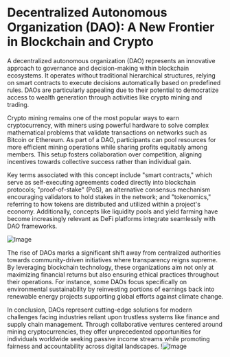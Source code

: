# Decentralized Autonomous Organization (DAO): A New Frontier in Blockchain and Crypto

A decentralized autonomous organization (DAO) represents an innovative approach to governance and decision-making within blockchain ecosystems. It operates without traditional hierarchical structures, relying on smart contracts to execute decisions automatically based on predefined rules. DAOs are particularly appealing due to their potential to democratize access to wealth generation through activities like crypto mining and trading.

Crypto mining remains one of the most popular ways to earn cryptocurrency, with miners using powerful hardware to solve complex mathematical problems that validate transactions on networks such as Bitcoin or Ethereum. As part of a DAO, participants can pool resources for more efficient mining operations while sharing profits equitably among members. This setup fosters collaboration over competition, aligning incentives towards collective success rather than individual gain.

Key terms associated with this concept include "smart contracts," which serve as self-executing agreements coded directly into blockchain protocols; "proof-of-stake" (PoS), an alternative consensus mechanism encouraging validators to hold stakes in the network; and "tokenomics," referring to how tokens are distributed and utilized within a project's economy. Additionally, concepts like liquidity pools and yield farming have become increasingly relevant as DeFi platforms integrate seamlessly with DAO frameworks.

![Image](https://github.com/user-attachments/assets/b6e7b7a2-655e-4d44-8baa-20c566a3cb65)

The rise of DAOs marks a significant shift away from centralized authorities towards community-driven initiatives where transparency reigns supreme. By leveraging blockchain technology, these organizations aim not only at maximizing financial returns but also ensuring ethical practices throughout their operations. For instance, some DAOs focus specifically on environmental sustainability by reinvesting portions of earnings back into renewable energy projects supporting global efforts against climate change.

In conclusion, DAOs represent cutting-edge solutions for modern challenges facing industries reliant upon trustless systems like finance and supply chain management. Through collaborative ventures centered around mining cryptocurrencies, they offer unprecedented opportunities for individuals worldwide seeking passive income streams while promoting fairness and accountability across digital landscapes. !![Image](https://github.com/user-attachments/assets/b6e7b7a2-655e-4d44-8baa-20c566a3cb65)